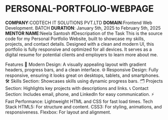 # PERSONAL-PORTFOLIO-WEBPAGE
**COMPANY**:CODTECH IT SOLUTIONS PVT.LTD 
**DOMAIN**:Frontend Web Development. BATCH
**DURATION**: January 5th, 2025 to February 5th, 2025 
**MENTOR NAME**:Neela Santosh
#Descripation of the Task
This is the source code for my Personal Portfolio Website, built to showcase my skills, projects, and contact details. Designed with a clean and modern UI, this portfolio is fully responsive and optimized for all devices. It serves as a digital resume for potential clients and employers to learn more about me.

Features
🎨 Modern Design: A visually appealing layout with gradient headers, progress bars, and a clean interface.
🌐 Responsive Design: Fully responsive, ensuring it looks great on desktops, tablets, and smartphones.
🛠️ Skills Section: Showcases skills using dynamic progress bars.
🗂️ Projects Section: Highlights key projects with descriptions and links.
📞 Contact Section: Includes email, phone, and LinkedIn for easy communication.
⚡ Fast Performance: Lightweight HTML and CSS for fast load times.
Tech Stack
HTML5: For structure and content.
CSS3: For styling, animations, and responsiveness.
Flexbox: For layout and alignment.
